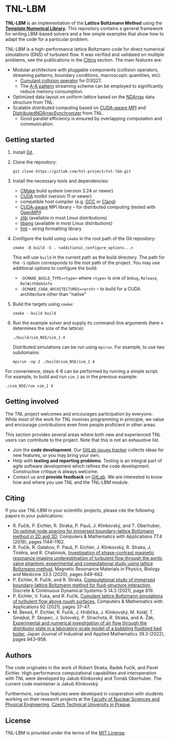 # TNL-LBM

__TNL-LBM__ is an implementation of the __Lattice Boltzmann Method__ using the
[__Template Numerical Library__](https://gitlab.com/tnl-project/tnl).
This repository contains a general framework for writing LBM-based solvers and
a few simple examples that show how to adapt the code for a particular problem.

TNL-LBM is a high-performance lattice Boltzmann code for direct numerical
simulations (DNS) of turbulent flow. It was verified and validated on multiple
problems, see the publications in the [Citing](#citing) section. The main
features are:

- Modular architecture with pluggable components (collision operators,
  streaming patterns, boundary conditions, macroscopic quantities, etc).
    - [Cumulant collision operator][CuLBM] for D3Q27.
    - The [A-A pattern][A-A pattern] streaming scheme can be employed to
      significantly reduce memory consumption.
- Optimized data layout on uniform lattice based on the [NDArray][NDArray]
  data structure from TNL.
- Scalable distributed computing based on [CUDA-aware MPI][CUDA-aware MPI] and
  [DistributedNDArraySynchronizer][DistributedNDArraySynchronizer] from TNL.
    - Good parallel efficiency is ensured by overlapping computation and
      communication.

[CuLBM]: https://doi.org/10.1016/j.camwa.2015.05.001
[A-A pattern]: https://doi.org/10.1109/ICPP.2009.38
[NDArray]: https://tnl-project.gitlab.io/tnl/ug_NDArrays.html
[DistributedNDArraySynchronizer]: https://tnl-project.gitlab.io/tnl/classTNL_1_1Containers_1_1DistributedNDArraySynchronizer.html
[CUDA-aware MPI]: https://developer.nvidia.com/blog/introduction-cuda-aware-mpi/

## Getting started

1. Install [Git](https://git-scm.com/).

2. Clone the repository:

       git clone https://gitlab.com/tnl-project/tnl-lbm.git

3. Install the necessary tools and dependencies:

    - [CMake](https://cmake.org/) build system (version 3.24 or newer)
    - [CUDA](https://docs.nvidia.com/cuda/index.html) toolkit (version 11 or newer)
    - compatible host compiler (e.g. [GCC](https://gcc.gnu.org/) or
      [Clang](https://clang.llvm.org/))
    - [CUDA-aware][CUDA-aware MPI] MPI library – for distributed computing
      (tested with [OpenMPI](https://www.open-mpi.org/))
    - [zlib](https://www.zlib.net/) (available in most Linux distributions)
    - [libpng](http://www.libpng.org/pub/png/libpng.html) (available in most Linux distributions)
    - [fmt](https://github.com/fmtlib/fmt/) – string formatting library

4. Configure the build using `cmake` in the root path of the Git repository:

       cmake -B build -S . <additional_configure_options...>

   This will use `build` in the current path as the build directory.
   The path for the `-S` option corresponds to the root path of the project.
   You may use additional options to configure the build:

   - `-DCMAKE_BUILD_TYPE=<type>` where `<type>` is one of `Debug`, `Release`,
     `RelWithDebInfo`
   - `-DCMAKE_CUDA_ARCHITECTURES=<arch>` – to build for a CUDA architecture
     other than "native"

5. Build the targets using `cmake`:

       cmake --build build

6. Run the example solver and supply its command-line arguments (here `4`
   determines the size of the lattice):

       ./build/sim_NSE/sim_1 4

   Distributed simulations can be run using `mpirun`. For example, to use two
   subdomains:

       mpirun -np 2 ./build/sim_NSE/sim_1 4

For convenience, steps 4-6 can be performed by running a simple script. For
example, to build and run `sim_1` as in the previous example:

    ./sim_NSE/run sim_1 4

## Getting involved

The TNL project welcomes and encourages participation by everyone. While most of the work for TNL
involves programming in principle, we value and encourage contributions even from people proficient
in other areas.

This section provides several areas where both new and experienced TNL users can contribute to the
project. Note that this is not an exhaustive list.

- Join the __code development__. Our [GitLab issues tracker][GitLab issues] collects ideas for
  new features, or you may bring your own.
- Help with __testing and reporting problems__. Testing is an integral part of agile software
  development which refines the code development. Constructive critique is always welcome.
- Contact us and __provide feedback__ on [GitLab][GitLab issues]. We are interested to know how
  and where you use TNL and the TNL-LBM module.

[GitLab issues]: https://gitlab.com/tnl-project/tnl-lbm/-/issues

## Citing

If you use TNL-LBM in your scientific projects, please cite the following papers in
your publications:

- R. Fučík, P. Eichler, R. Straka, P. Pauš, J. Klinkovský, and T. Oberhuber,
  [On optimal node spacing for immersed boundary–lattice Boltzmann method in 2D and 3D](https://doi.org/10.1016/j.camwa.2018.10.045),
  Computers & Mathematics with Applications 77.4 (2019), pages 1144–1162.
- R. Fučík, R. Galabov, P. Pauš, P. Eichler, J. Klinkovský, R. Straka, J. Tintěra, and R. Chabiniok,
  [Investigation of phase-contrast magnetic resonance imaging underestimation of turbulent flow through the aortic valve phantom: experimental and computational study using lattice Boltzmann method](https://doi.org/10.1007/s10334-020-00837-5),
  Magnetic Resonance Materials in Physics, Biology and Medicine 33.5 (2020), pages 649–662.
- P. Eichler, R. Fučík, and R. Straka,
  [Computational study of immersed boundary-lattice Boltzmann method for fluid-structure interaction](https://doi.org/10.3934/dcdss.2020349),
  Discrete & Continuous Dynamical Systems-S 14.3 (2021), page 819.
- P. Eichler, V. Fuka, and R. Fučík,
  [Cumulant lattice Boltzmann simulations of turbulent flow above rough surfaces](https://doi.org/10.1016/j.camwa.2021.03.016),
  Computers & Mathematics with Applications 92 (2021), pages 37–47.
- M. Beneš, P. Eichler, R. Fučík, J. Hrdlička, J. Klinkovský, M. Kolář, T. Smejkal, P. Skopec, J. Solovský, P. Strachota, R. Straka, and A. Žák,
  [Experimental and numerical investigation of air flow through the distributor plate in a laboratory-scale model of a bubbling fluidized bed boiler](https://doi.org/10.1007/s13160-022-00518-x),
  Japan Journal of Industrial and Applied Mathematics 39.3 (2022), pages 943–958.

## Authors

The code originates in the work of Robert Straka, Radek Fučík, and Pavel Eichler.
High-performance computational capabilities and interoperation with TNL were
developed by Jakub Klinkovský and Tomáš Oberhuber. The current code maintainer
is Jakub Klinkovský.

Furthermore, various features were developed in cooperation with students
working on their research projects at the [Faculty of Nuclear Sciences and
Physical Engineering](https://www.fjfi.cvut.cz/), [Czech Technical University
in Prague](https://www.cvut.cz/).

## License

TNL-LBM is provided under the terms of the [MIT License](./LICENSE).
